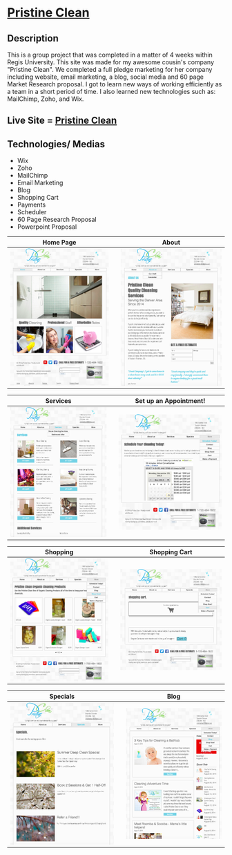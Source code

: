 # [Pristine Clean](http://lindsayhaas25.wix.com/pristineclean)

## Description

This is a group project that was completed in a matter of 4 weeks within Regis University. This site was made for my awesome cousin's company "Pristine Clean". We completed a full pledge marketing for her company including website, email marketing, a blog, social media and 60 page Market Research proposal. I got to learn new ways of working efficiently as a team in a short period of time. I also learned new technologies such as: MailChimp, Zoho, and Wix.

## Live Site = [Pristine Clean](http://lindsayhaas25.wix.com/pristineclean)


## Technologies/ Medias
- Wix
- Zoho
- MailChimp
- Email Marketing
- Blog
- Shopping Cart
- Payments
- Scheduler
- 60 Page Research Proposal
- Powerpoint Proposal

**Home Page**                       |    |**About**
:----------------------------------:|:--:|:----------------------------------:
![](/images/PC_Home.png)            |    | ![](/images/PC_About.png)

**Services**                        |    |**Set up an Appointment!**
:----------------------------------:|:--:|:----------------------------------:
![](/images/PC_Services.png)        |    | ![](/images/PC_SetupAppt.png)

**Shopping**                        |    |**Shopping Cart**
:----------------------------------:|:--:|:----------------------------------:
![](/images/PC_Shop.png)            |    | ![](/images/PC_Cart.png)

**Specials**                        |    |**Blog**
:----------------------------------:|:--:|:----------------------------------:
![](/images/PC_Specials.png)        |    | ![](/images/PC_Blog.png)
